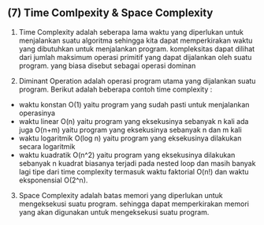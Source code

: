 ## (7) Time Comlpexity & Space Complexity

1. Time Complexity adalah seberapa lama waktu yang diperlukan untuk menjalankan suatu algoritma sehingga kita dapat memperkirakan waktu yang dibutuhkan untuk menjalankan program. kompleksitas dapat dilihat dari jumlah maksimum operasi primitif yang dapat dijalankan oleh suatu program. yang biasa disebut sebagai operasi dominan

2. Diminant Operation adalah operasi program utama yang dijalankan suatu program.
Berikut adalah beberapa contoh time complexity :
- waktu konstan O(1) yaitu program yang sudah pasti untuk menjalankan operasinya
- waktu linear O(n) yaitu program yang eksekusinya sebanyak n kali ada juga O(n+m) yaitu program yang eksekusinya sebanyak n dan m kali
- waktu logaritmik O(log n) yaitu program yang eksekusinya dilakukan secara logaritmik
- waktu kuadratik O(n^2) yaitu program yang eksekusinya dilakukan sebanyak n kuadrat biasanya terjadi pada nested loop dan masih banyak lagi tipe dari time complexity termasuk waktu faktorial O(n!) dan waktu eksponensial O(2^n).

3. Space Complexity adalah batas memori yang diperlukan untuk mengeksekusi suatu program. sehingga dapat memperkirakan memori yang akan digunakan untuk mengeksekusi suatu program.
